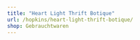 ```yaml
---
title: "Heart Light Thrift Botique"
url: /hopkins/heart-light-thrift-botique/
shop: Gebrauchtwaren
---
```

